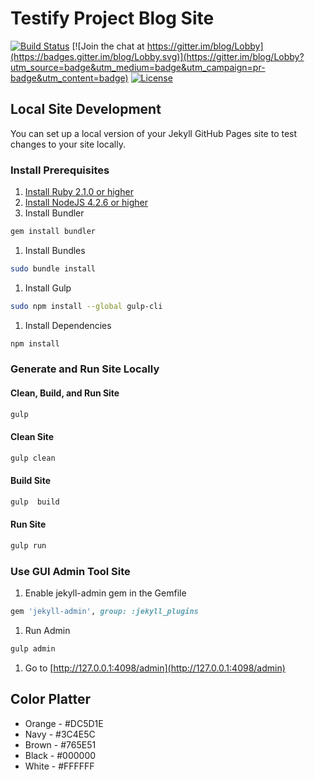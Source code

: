 # Testify Project Blog Site
[![Build Status](https://travis-ci.org/testify-project/blog.svg?branch=develop)](https://travis-ci.org/testify-project/blog)
[![Join the chat at https://gitter.im/blog/Lobby](https://badges.gitter.im/blog/Lobby.svg)](https://gitter.im/blog/Lobby?utm_source=badge&utm_medium=badge&utm_campaign=pr-badge&utm_content=badge)
[![License](https://img.shields.io/badge/Creative%20Commons-BY--SA-lightgrey.svg)](https://github.com/testify-project/blog/blob/master/LICENSE.md)

## Local Site Development
You can set up a local version of your Jekyll GitHub Pages site to test changes to your site locally.

### Install Prerequisites
1. [Install Ruby 2.1.0 or higher](https://www.ruby-lang.org/en/documentation/installation/)
1. [Install NodeJS 4.2.6 or higher](https://nodejs.org/en/download/package-manager/)
1. Install Bundler
```bash
gem install bundler
```
1. Install Bundles
```bash
sudo bundle install
```
1. Install Gulp
```bash
sudo npm install --global gulp-cli
```
1. Install Dependencies
```bash
npm install
```

### Generate and Run Site Locally
#### Clean, Build, and Run Site
```bash
gulp
```
#### Clean Site
```bash
gulp clean
```
#### Build Site
```bash
gulp  build
```
#### Run Site
```bash
gulp run
```

### Use GUI Admin Tool Site
1. Enable jekyll-admin gem in the Gemfile
```ruby
gem 'jekyll-admin', group: :jekyll_plugins
```
1. Run Admin
```bash
gulp admin
```
1. Go to [http://127.0.0.1:4098/admin](http://127.0.0.1:4098/admin)


## Color Platter
- Orange - #DC5D1E
- Navy   - #3C4E5C
- Brown  - #765E51
- Black  - #000000
- White  - #FFFFFF

